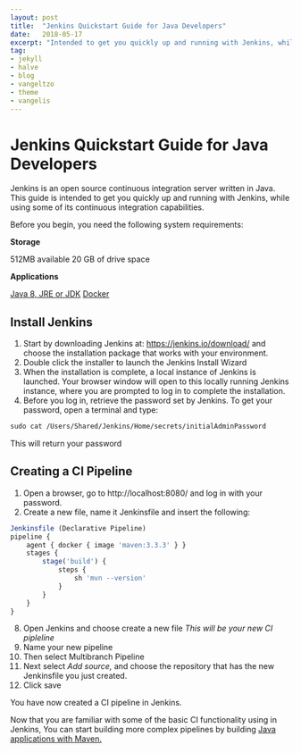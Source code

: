 ```yaml
---
layout: post
title:  "Jenkins Quickstart Guide for Java Developers"
date:   2018-05-17
excerpt: "Intended to get you quickly up and running with Jenkins, while using some of its continuous integration capabilities"
tag:
- jekyll
- halve
- blog
- vangeltzo
- theme
- vangelis
---
```

# Jenkins Quickstart Guide for Java Developers   

Jenkins is an open source continuous integration server written in Java. This guide is intended to get you quickly up and running with Jenkins, while using some of its continuous integration capabilities.

Before you begin, you need the following system requirements:

**Storage**

512MB available
20 GB of drive space

**Applications**

[Java 8, JRE or JDK](https://java.com/en/download/)
[Docker](https://store.docker.com)

## Install Jenkins

1.  Start by downloading Jenkins at: https://jenkins.io/download/ and choose the installation package that works with your environment.
2.  Double click the installer to launch the Jenkins Install Wizard
3.  When the installation is complete, a local instance of Jenkins is launched. Your browser window will open to this locally running Jenkins instance, where you are prompted to log in to complete the installation.
4. Before you log in, retrieve the password set by Jenkins. To get your password, open a terminal and type:

````cl
sudo cat /Users/Shared/Jenkins/Home/secrets/initialAdminPassword
````
This will return your password

## Creating a CI Pipeline
1. Open a browser, go to http://localhost:8080/ and log in with your password.
2. Create a new file, name it Jenkinsfile and insert the following:
````JavaScript
Jenkinsfile (Declarative Pipeline)
pipeline {
    agent { docker { image 'maven:3.3.3' } }
    stages {
        stage('build') {
            steps {
                sh 'mvn --version'
            }
        }
    }
}
````

8. Open Jenkins and choose create a new file
*This will be your new CI pipleline*
9. Name your new pipeline
10. Then select Multibranch Pipeline
11. Next select *Add source,* and choose the repository that has the new Jenkinsfile you just created.
12. Click save

You have now created a CI pipeline in Jenkins.

 Now that you are familiar with some of the basic CI functionality using in Jenkins, You can start building more complex pipelines by building [Java applications with Maven.](https://java.com/en/download/)

